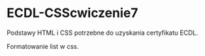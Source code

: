 # ECDL-CSScwiczenie7
Podstawy HTML i CSS potrzebne do uzyskania certyfikatu ECDL.

Formatowanie list w css.
